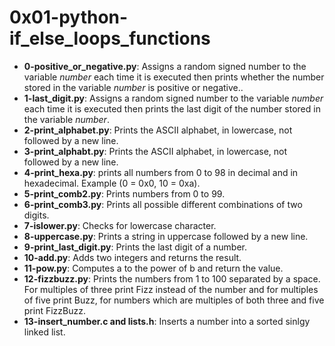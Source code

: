 # 0x01-python-if_else_loops_functions

* **0-positive_or_negative.py**: Assigns a random signed number to the variable *number* each time it is executed then prints whether the number stored in the variable *number* is positive or negative..
* **1-last_digit.py**: Assigns a random signed number to the variable *number* each time it is executed then prints the last digit of the number stored in the variable *number*.
* **2-print_alphabet.py**: Prints the ASCII alphabet, in lowercase, not followed by a new line.
* **3-print_alphabt.py**: Prints the ASCII alphabet, in lowercase, not followed by a new line.
* **4-print_hexa.py**: prints all numbers from 0 to 98 in decimal and in hexadecimal. Example (0 = 0x0, 10 = 0xa).
* **5-print_comb2.py**: Prints numbers from 0 to 99.
* **6-print_comb3.py**: Prints all possible different combinations of two digits.
* **7-islower.py**: Checks for lowercase character.
* **8-uppercase.py**: Prints a string in uppercase followed by a new line.
* **9-print_last_digit.py**: Prints the last digit of a number.
* **10-add.py**: Adds two integers and returns the result.
* **11-pow.py**: Computes a to the power of b and return the value.
* **12-fizzbuzz.py**: Prints the numbers from 1 to 100 separated by a space. For multiples of three print Fizz instead of the number and for multiples of five print Buzz, for numbers which are multiples of both three and five print FizzBuzz.
* **13-insert_number.c and lists.h**: Inserts a number into a sorted sinlgy linked list.
